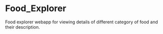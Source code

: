 # Food_Explorer
Food explorer webapp for viewing details of different category of food and their description.
